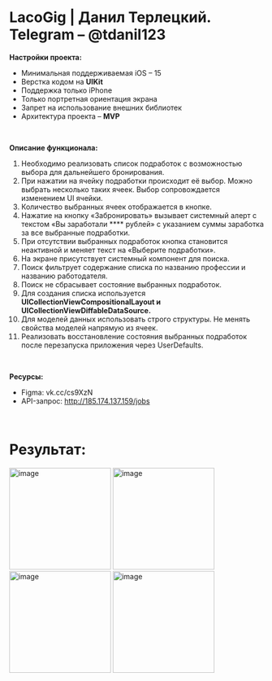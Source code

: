 # LacoGig | Данил Терлецкий. Telegram – @tdanil123

**Настройки проекта:**
- Минимальная поддерживаемая iOS – 15
- Верстка кодом на **UIKit**
- Поддержка только iPhone
- Только портретная ориентация экрана
- Запрет на использование внешних библиотек
- Архитектура проекта – **MVP**

<br>

**Описание функционала:**
1. Необходимо реализовать список подработок с возможностью выбора для дальнейшего бронирования.
2. При нажатии на ячейку подработки происходит её выбор. Можно выбрать несколько таких ячеек. Выбор сопровождается изменением UI ячейки.
3. Количество выбранных ячеек отображается в кнопке.
4. Нажатие на кнопку «Забронировать» вызывает системный алерт с текстом «Вы заработали **** рублей» с указанием суммы заработка за все выбранные подработки.
5. При отсутствии выбранных подработок кнопка становится неактивной и меняет текст на «Выберите подработки».
6. На экране присутствует системный компонент для поиска. 
7. Поиск фильтрует содержание списка по названию профессии и названию работодателя.
8. Поиск не сбрасывает состояние выбранных подработок.
9. Для создания списка используется ****UICollectionViewCompositionalLayout и UICollectionViewDiffableDataSource.****
10. Для моделей данных использовать строго структуры. Не менять свойства моделей напрямую из ячеек.
11. Реализовать восстановление состояния выбранных подработок после перезапуска приложения через UserDefaults.

<br>

**Ресурсы:**
- Figma: vk.cc/cs9XzN
- API-запрос: http://185.174.137.159/jobs
  
<br>

<h1>Результат:</h1>

<img width="200" alt="image" src="https://github.com/MrLaco/LacoGig/assets/46028944/98194a8e-7e6c-47e3-af09-fbdbc56a5d48">
<img width="200" alt="image" src="https://github.com/MrLaco/LacoGig/assets/46028944/960b76dc-407f-48f9-a47c-dccd535c7740">
<img width="200" alt="image" src="https://github.com/MrLaco/LacoGig/assets/46028944/56aaed45-3f48-43ec-9447-7b1efa28d348">
<img width="200" alt="image" src="https://github.com/MrLaco/LacoGig/assets/46028944/77bf61e5-02c9-4ee5-9936-0fbeefd44e8a">



